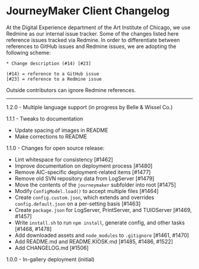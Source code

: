 JourneyMaker Client Changelog
=============================

At the Digital Experience department of the Art Institute of Chicago, we use Redmine as our internal issue tracker. Some of the changes listed here reference issues tracked via Redmine. In order to differentiate between references to GitHub issues and Redmine issues, we are adopting the following scheme:

```
* Change description (#14) [#23]

(#14) = reference to a GitHub issue
[#23] = reference to a Redmine issue
```

Outside contributors can ignore Redmine references.

-----------------------------

1.2.0 - Multiple language support (in progress by Belle & Wissel Co.)

1.1.1 - Tweaks to documentation

* Update spacing of images in README
* Make corrections to README

1.1.0 - Changes for open source release:

* Lint whitespace for consistency [#1462]
* Improve documentation on deployment process [#1480]
* Remove AIC-specific deployment-related items [#1477]
* Remove old SVN repository data from LogServer [#1479]
* Move the contents of the `journeymaker` subfolder into root [#1475]
* Modify `ConfigModel.load()` to accept multiple files [#1464]
* Create `config.custom.json`, which extends and overrides `config.default.json` on a per-setting basis [#1463]
* Create `package.json` for LogServer, PrintServer, and TUIOServer [#1469, #1457]
* Write `install.sh` to run `npm install`, generate config, and other tasks [#1468, #1478]
* Add downloaded assets and `node_modules` to `.gitignore` [#1461, #1470]
* Add README.md and README.KIOSK.md [#1485, #1486, #1522]
* Add CHANGELOG.md [#1506]

1.0.0 - In-gallery deployment (initial)
